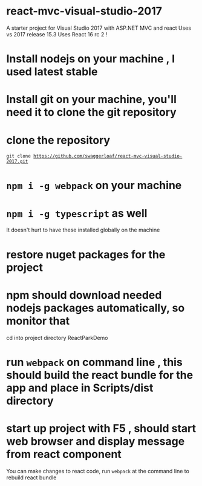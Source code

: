 # react-mvc-visual-studio-2017
A starter project for Visual Studio 2017 with ASP.NET MVC and react
Uses vs 2017 release 15.3
Uses React 16 rc 2 !

# Install nodejs on your machine , I used latest stable
# Install git on your machine, you'll need it to clone the git repository

# clone the repository
<code>git clone https://github.com/swaggerloaf/react-mvc-visual-studio-2017.git</code>
# <code>npm i -g webpack</code> on your machine
# <code>npm i -g typescript</code> as well
It doesn't hurt to have these installed globally on the machine

# restore nuget packages for the project
# npm should download needed nodejs packages automatically, so monitor that

cd into project directory ReactParkDemo

# run <code>webpack</code> on command line , this should build the react bundle for the app and place in Scripts/dist directory

# start up project with F5 , should start web browser and display message from react component

You can make changes to react code, run <code>webpack</code> at the command line to rebuild react bundle
